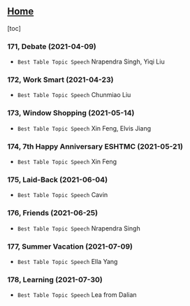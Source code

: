 ## [Home](https://eshtmc.github.io/)    

[toc]

### 171, Debate (2021-04-09)

- `Best Table Topic Speech` Nrapendra Singh, Yiqi Liu

### 172, Work Smart (2021-04-23)

- `Best Table Topic Speech` Chunmiao Liu

### 173, Window Shopping (2021-05-14)

- `Best Table Topic Speech` Xin Feng, Elvis Jiang

### 174, 7th Happy Anniversary ESHTMC (2021-05-21)

- `Best Table Topic Speech` Xin Feng

### 175, Laid-Back (2021-06-04)

- `Best Table Topic Speech` Cavin

### 176, Friends (2021-06-25)

- `Best Table Topic Speech` Nrapendra Singh

### 177, Summer Vacation (2021-07-09)

- `Best Table Topic Speech` Ella Yang

### 178, Learning (2021-07-30)

- `Best Table Topic Speech` Lea from Dalian
